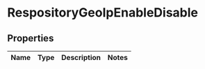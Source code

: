 
# RespositoryGeoIpEnableDisable

## Properties
Name | Type | Description | Notes
------------ | ------------- | ------------- | -------------



